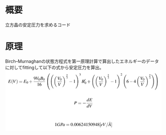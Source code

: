 # 概要
立方晶の安定圧力を求めるコード  
# 原理
Birch–Murnaghanの状態方程式を第一原理計算で算出したエネルギーのデータに対してfittingして以下の式から安定圧力を算出。  
![This is a diagram](./principle.png)

